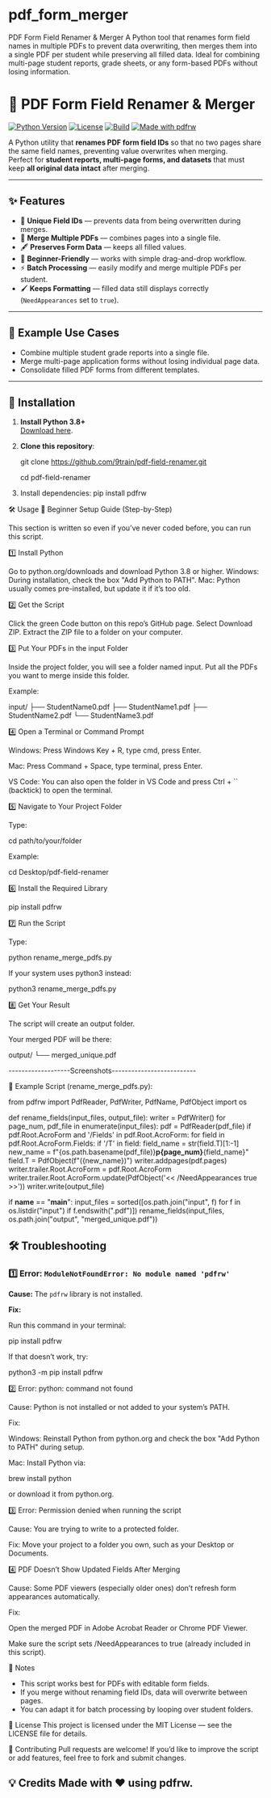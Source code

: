 # pdf_form_merger
PDF Form Field Renamer &amp; Merger A Python tool that renames form field names in multiple PDFs to prevent data overwriting, then merges them into a single PDF per student while preserving all filled data. Ideal for combining multi-page student reports, grade sheets, or any form-based PDFs without losing information.


# 📝 PDF Form Field Renamer & Merger

[![Python Version](https://img.shields.io/badge/python-3.8%2B-blue)](https://www.python.org/downloads/)
[![License](https://img.shields.io/badge/license-MIT-green)](LICENSE)
[![Build](https://img.shields.io/badge/build-passing-brightgreen)]()
[![Made with pdfrw](https://img.shields.io/badge/made%20with-pdfrw-orange)](https://pypi.org/project/pdfrw/)

A Python utility that **renames PDF form field IDs** so that no two pages share the same field names, preventing value overwrites when merging.  
Perfect for **student reports, multi-page forms, and datasets** that must keep **all original data intact** after merging.  

---

## ✨ Features
- 🔄 **Unique Field IDs** — prevents data from being overwritten during merges.
- 📄 **Merge Multiple PDFs** — combines pages into a single file.
- 🖋 **Preserves Form Data** — keeps all filled values.
- 🎯 **Beginner-Friendly** — works with simple drag-and-drop workflow.
- ⚡ **Batch Processing** — easily modify and merge multiple PDFs per student.
- 🖌 **Keeps Formatting** — filled data still displays correctly (`NeedAppearances` set to `true`).

---

## 📂 Example Use Cases
- Combine multiple student grade reports into a single file.
- Merge multi-page application forms without losing individual page data.
- Consolidate filled PDF forms from different templates.

---

## 🚀 Installation
1. **Install Python 3.8+**  
   [Download here](https://www.python.org/downloads/).

2. **Clone this repository**:
   
    git clone https://github.com/9train/pdf-field-renamer.git

    cd pdf-field-renamer
   
3. Install dependencies:
pip install pdfrw


🛠 Usage
📖 Beginner Setup Guide (Step-by-Step)

This section is written so even if you’ve never coded before, you can run this script.

1️⃣ Install Python

Go to python.org/downloads and download Python 3.8 or higher.
Windows: During installation, check the box "Add Python to PATH".
Mac: Python usually comes pre-installed, but update it if it’s too old.

2️⃣ Get the Script

Click the green Code button on this repo’s GitHub page.
Select Download ZIP.
Extract the ZIP file to a folder on your computer.

3️⃣ Put Your PDFs in the input Folder

Inside the project folder, you will see a folder named input.
Put all the PDFs you want to merge inside this folder.

Example:

input/
├── StudentName0.pdf
├── StudentName1.pdf
├── StudentName2.pdf
└── StudentName3.pdf

4️⃣ Open a Terminal or Command Prompt

Windows: Press Windows Key + R, type cmd, press Enter.

Mac: Press Command + Space, type terminal, press Enter.

VS Code: You can also open the folder in VS Code and press Ctrl + `` (backtick) to open the terminal.

5️⃣ Navigate to Your Project Folder

Type:

cd path/to/your/folder

Example:

cd Desktop/pdf-field-renamer

6️⃣ Install the Required Library

pip install pdfrw

7️⃣ Run the Script

Type:

python rename_merge_pdfs.py

If your system uses python3 instead:

python3 rename_merge_pdfs.py

8️⃣ Get Your Result

The script will create an output folder.

Your merged PDF will be there:

output/
└── merged_unique.pdf

-------------------Screenshots--------------------------

📄 Example Script (rename_merge_pdfs.py):

from pdfrw import PdfReader, PdfWriter, PdfName, PdfObject
import os

def rename_fields(input_files, output_file):
    writer = PdfWriter()
    for page_num, pdf_file in enumerate(input_files):
        pdf = PdfReader(pdf_file)
        if pdf.Root.AcroForm and '/Fields' in pdf.Root.AcroForm:
            for field in pdf.Root.AcroForm.Fields:
                if '/T' in field:
                    field_name = str(field.T)[1:-1]
                    new_name = f"{os.path.basename(pdf_file)}__p{page_num}__{field_name}"
                    field.T = PdfObject(f"({new_name})")
        writer.addpages(pdf.pages)
    writer.trailer.Root.AcroForm = pdf.Root.AcroForm
    writer.trailer.Root.AcroForm.update(PdfObject('<< /NeedAppearances true >>'))
    writer.write(output_file)

if __name__ == "__main__":
    input_files = sorted([os.path.join("input", f) for f in os.listdir("input") if f.endswith(".pdf")])
    rename_fields(input_files, os.path.join("output", "merged_unique.pdf"))

## 🛠 Troubleshooting

### 1️⃣ Error: `ModuleNotFoundError: No module named 'pdfrw'`

**Cause:** The `pdfrw` library is not installed.  

**Fix:**  

Run this command in your terminal:

pip install pdfrw

If that doesn’t work, try:

python3 -m pip install pdfrw

2️⃣ Error: python: command not found

Cause: Python is not installed or not added to your system’s PATH.

Fix:

Windows: Reinstall Python from python.org and check the box "Add Python to PATH" during setup.

Mac: Install Python via:

brew install python

or download it from python.org.

3️⃣ Error: Permission denied when running the script

Cause: You are trying to write to a protected folder.

Fix: Move your project to a folder you own, such as your Desktop or Documents.

4️⃣ PDF Doesn’t Show Updated Fields After Merging

Cause: Some PDF viewers (especially older ones) don’t refresh form appearances automatically.

Fix:

Open the merged PDF in Adobe Acrobat Reader or Chrome PDF Viewer.

Make sure the script sets /NeedAppearances to true (already included in this script).


📌 Notes

- This script works best for PDFs with editable form fields.
- If you merge without renaming field IDs, data will overwrite between pages.
- You can adapt it for batch processing by looping over student folders.

📜 License
This project is licensed under the MIT License — see the LICENSE file for details.

🤝 Contributing
Pull requests are welcome! If you’d like to improve the script or add features, feel free to fork and submit changes.

💡 Credits
Made with ❤️ using pdfrw.
---





